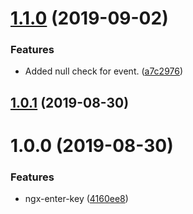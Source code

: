 # [1.1.0](https://github.com/itigoore01/ngx-enter-key/compare/v1.0.1...v1.1.0) (2019-09-02)


### Features

* Added null check for event. ([a7c2976](https://github.com/itigoore01/ngx-enter-key/commit/a7c2976))

## [1.0.1](https://github.com/itigoore01/ngx-enter-key/compare/v1.0.0...v1.0.1) (2019-08-30)

# 1.0.0 (2019-08-30)


### Features

* ngx-enter-key ([4160ee8](https://github.com/itigoore01/ngx-enter-key/commit/4160ee8))
